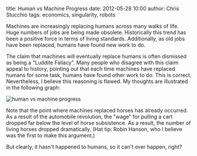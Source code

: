 title: Human vs Machine Progress
date: 2012-05-28 10:00
author: Chris Stucchio
tags: economics, singularity, robots





Machines are increasingly replacing humans across many walks of life. Huge numbers of jobs are being made obsolete. Historically this trend has been a positive force in terms of living standards. Additionally, as old jobs have been replaced, humans have found new work to do.




The claim that machines will eventually replace humans is often dismissed as being a "Luddite Fallacy". Many people who disagree with this claim appeal to history, pointing out that each time machines have replaced humans for some task, humans have found other work to do. This is correct. Nevertheless, I believe this reasoning is flawed. My thoughts are illustrated in the following graph:

![human vs machine progress](/blog_media/2012/human_vs_machine_progress/human_vs_machine.png)

Note that the point where machines replaced horses has already occurred. As a result of the automobile revolution, the "wage" for pulling a cart dropped far below the level of horse subsistence. As a result, the number of living horses dropped dramatically. (Hat tip: Robin Hanson, who I believe was the first to make this argument.)

But clearly, it hasn't happened to humans, so it can't ever happen, right?
